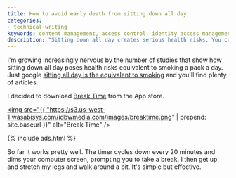 ```yaml
---
title: How to avoid early death from sitting down all day
categories:
- technical-writing
keywords: content management, access control, identity access management
description: "Sitting down all day creates serious health risks. You can avoid an early demise through a little counter app that reminds you to take a break every 20 minutes."
---
```


I'm growing increasingly nervous by the number of studies that show how sitting down all day poses health risks equivalent to smoking a pack a day. Just google [sitting all day is the equivalent to smoking](https://www.google.com/webhp?sourceid=chrome-instant&ion=1&espv=2&ie=UTF-8#q=sitting%20all%20day%20is%20the%20equivalent%20to%20smoking) and you'll find plenty of articles.

I decided to download [Break Time](http://breaktimeapp.com/) from the App store.

<a href="http://breaktimeapp.com/"><img src="{{ "https://s3.us-west-1.wasabisys.com/idbwmedia.com/images/breaktime.png" | prepend: site.baseurl }}" alt="Break Time" /></a>

{% include ads.html %}

So far it works pretty well. The timer cycles down every 20 minutes and dims your computer screen, prompting you to take a break. I then get up and stretch my legs and walk around a bit. It's simple but effective.
